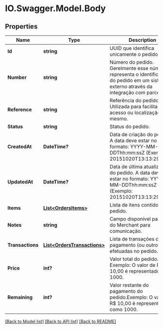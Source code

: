 # IO.Swagger.Model.Body
## Properties

Name | Type | Description | Notes
------------ | ------------- | ------------- | -------------
**Id** | **string** | UUID que identifica unicamente o pedido. | 
**Number** | **string** | Número do pedido. Gerelmente esse número representa o identificador do pedido em um sistema externo através da integração com parceiros. | [optional] 
**Reference** | **string** | Referência do pedido. Utilizada para facilitar o acesso ou localização do mesmo. | [optional] 
**Status** | **string** | Status do pedido. | 
**CreatedAt** | **DateTime?** | Data de criação do pedido. A data deve estar no formato: YYYY-MM-DDThh:mm:ssZ (Exemplo: 20151020T13:13:29.000Z) | 
**UpdatedAt** | **DateTime?** | Data de última atualização do pedido. A data deve estar no formato: YYYY-MM-DDThh:mm:ssZ (Exemplo: 20151020T13:13:29.000Z) | 
**Items** | [**List&lt;OrdersItems&gt;**](OrdersItems.md) | Lista de itens contidos no pedido. | 
**Notes** | **string** | Campo disponível para uso do Merchant para comunicação. | [optional] 
**Transactions** | [**List&lt;OrdersTransactions&gt;**](OrdersTransactions.md) | Lista de transações de pagamento (ou outros tipos) efetuadas no pedido. | 
**Price** | **int?** | Valor total do pedido. Exemplo: O valor de R$ 10,00 é representado como 1000. | 
**Remaining** | **int?** | Valor restante do pagamento do pedido.Exemplo: O valor de R$ 10,00 é representado como 1000. | 

[[Back to Model list]](../README.md#documentation-for-models) [[Back to API list]](../README.md#documentation-for-api-endpoints) [[Back to README]](../README.md)

